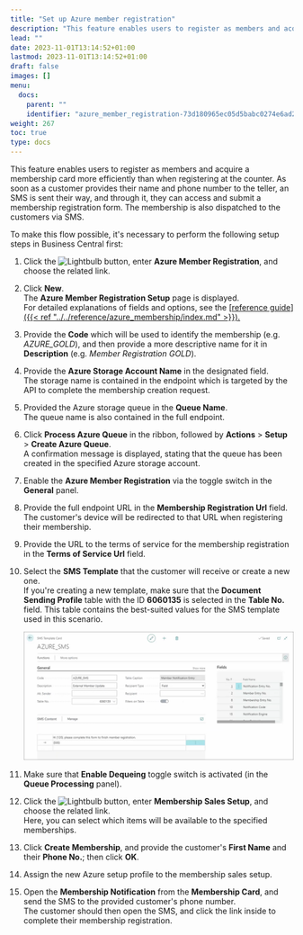 ```yaml
---
title: "Set up Azure member registration"
description: "This feature enables users to register as members and acquire a membership card more efficiently than when registering at the counter."
lead: ""
date: 2023-11-01T13:14:52+01:00
lastmod: 2023-11-01T13:14:52+01:00
draft: false
images: []
menu:
  docs:
    parent: ""
    identifier: "azure_member_registration-73d180965ec05d5babc0274e6ad2c393"
weight: 267
toc: true
type: docs
---
```


This feature enables users to register as members and acquire a membership card more efficiently than when registering at the counter. As soon as a customer provides their name and phone number to the teller, an SMS is sent their way, and through it, they can access and submit a membership registration form. The membership is also dispatched to the customers via SMS. 

To make this flow possible, it's necessary to perform the following setup steps in Business Central first:

1. Click the ![Lightbulb](Lightbulb_icon.PNG) button, enter **Azure Member Registration**, and choose the related link.    
2. Click **New**.       
   The **Azure Member Registration Setup** page is displayed.      
   For detailed explanations of fields and options, see the [<ins>reference guide<ins>]({{< ref "../../reference/azure_membership/index.md" >}}).
3. Provide the **Code** which will be used to identify the membership (e.g. *AZURE_GOLD*), and then provide a more descriptive name for it in **Description** (e.g. *Member Registration GOLD*).
4. Provide the **Azure Storage Account Name** in the designated field.     
   The storage name is contained in the endpoint which is targeted by the API to complete the membership creation request.
5. Provided the Azure storage queue in the **Queue Name**.     
   The queue name is also contained in the full endpoint.
6. Click **Process Azure Queue** in the ribbon, followed by **Actions** > **Setup** > **Create Azure Queue**.     
   A confirmation message is displayed, stating that the queue has been created in the specified Azure storage account.
7. Enable the **Azure Member Registration** via the toggle switch in the **General** panel.
8. Provide the full endpoint URL in the **Membership Registration Url** field.    
   The customer's device will be redirected to that URL when registering their membership.
9. Provide the URL to the terms of service for the membership registration in the **Terms of Service Url** field.
10. Select the **SMS Template** that the customer will receive or create a new one.    
    If you're creating a new template, make sure that the **Document Sending Profile** table with the ID **6060135** is selected in the **Table No.** field. This table contains the best-suited values for the SMS template used in this scenario.

    ![azure_membership_sms](Images/azure_membership_sms.PNG)

11. Make sure that **Enable Dequeing** toggle switch is activated (in the **Queue Processing** panel).
12. Click the ![Lightbulb](Lightbulb_icon.PNG) button, enter **Membership Sales Setup**, and choose the related link.    
    Here, you can select which items will be available to the specified memberships. 
13. Click **Create Membership**, and provide the customer's **First Name** and their **Phone No.**; then click **OK**.
14. Assign the new Azure setup profile to the membership sales setup.        
15. Open the **Membership Notification** from the **Membership Card**, and send the SMS to the provided customer's phone number.     
    The customer should then open the SMS, and click the link inside to complete their membership registration.